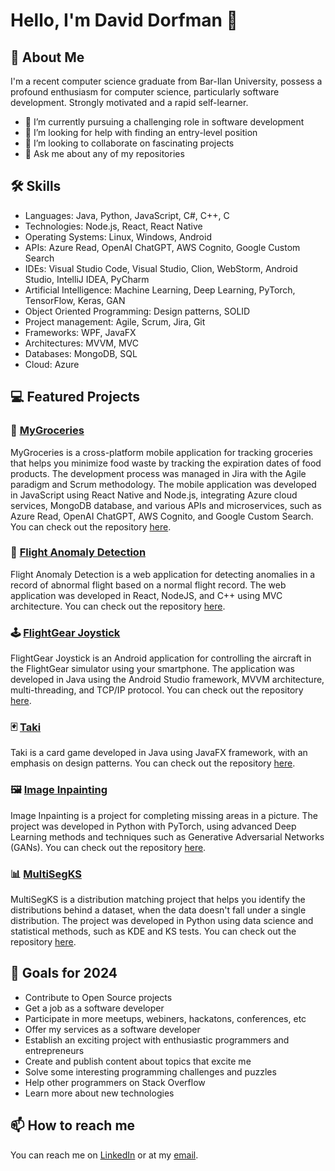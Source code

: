 # Hello, I'm David Dorfman 👋

## 🚀 About Me
I'm a recent computer science graduate from Bar-Ilan University, possess a profound enthusiasm for computer science, particularly software development. Strongly motivated and a rapid self-learner.

- 💼 I’m currently pursuing a challenging role in software development
- 🤔 I’m looking for help with finding an entry-level position
- 👯 I’m looking to collaborate on fascinating projects
- 💬 Ask me about any of my repositories

## 🛠 Skills
- Languages: Java, Python, JavaScript, C#, C++, C
- Technologies: Node.js, React, React Native
- Operating Systems: Linux, Windows, Android
- APIs: Azure Read, OpenAI ChatGPT, AWS Cognito, Google Custom Search
- IDEs: Visual Studio Code, Visual Studio, Clion, WebStorm, Android Studio, IntelliJ IDEA, PyCharm
- Artificial Intelligence: Machine Learning, Deep Learning, PyTorch, TensorFlow, Keras, GAN
- Object Oriented Programming: Design patterns, SOLID
- Project management: Agile, Scrum, Jira, Git
- Frameworks: WPF, JavaFX
- Architectures: MVVM, MVC
- Databases: MongoDB, SQL
- Cloud: Azure

## 💻 Featured Projects 

### 🛒 [MyGroceries](https://github.com/Daviddor95/my-groceries)
MyGroceries is a cross-platform mobile application for tracking groceries that helps you minimize food waste by tracking the expiration dates of food products. The development process was managed in Jira with the Agile paradigm and Scrum methodology. The mobile application was developed in JavaScript using React Native and Node.js, integrating Azure cloud services, MongoDB database, and various APIs and microservices, such as Azure Read, OpenAI ChatGPT, AWS Cognito, and Google Custom Search. You can check out the repository [here](https://github.com/Daviddor95/my-groceries).

### 🛬 [Flight Anomaly Detection](https://github.com/Ellakh/Anomaly-Detection-WebApp)
Flight Anomaly Detection is a web application for detecting anomalies in a record of abnormal flight based on a normal flight record. The web application was developed in React, NodeJS, and C++ using MVC architecture. You can check out the repository [here](https://github.com/Ellakh/Anomaly-Detection-WebApp).

### 🕹️ [FlightGear Joystick](https://github.com/Daviddor95/Flight_Gear_Controller)
FlightGear Joystick is an Android application for controlling the aircraft in the FlightGear simulator using your smartphone. The application was developed in Java using the Android Studio framework, MVVM architecture, multi-threading, and TCP/IP protocol. You can check out the repository [here](https://github.com/Daviddor95/Flight_Gear_Controller).

### 🃏 [Taki](https://github.com/Daviddor95/Taki)
Taki is a card game developed in Java using JavaFX framework, with an emphasis on design patterns. You can check out the repository [here](https://github.com/Daviddor95/Taki).

### 🖼️ [Image Inpainting](https://github.com/danakreimer/deep_learning/blob/main/Deep_Learning_Project.ipynb)
Image Inpainting is a project for completing missing areas in a picture. The project was developed in Python with PyTorch, using advanced Deep Learning methods and techniques such as Generative Adversarial Networks (GANs). You can check out the repository [here](https://github.com/danakreimer/deep_learning/blob/main/Deep_Learning_Project.ipynb).

### 📊 [MultiSegKS](https://github.com/Daviddor95/Tabular-Data-Science-Project)
MultiSegKS is a distribution matching project that helps you identify the distributions behind a dataset, when the data doesn't fall under a single distribution. The project was developed in Python using data science and statistical methods, such as KDE and KS tests. You can check out the repository [here](https://github.com/Daviddor95/Tabular-Data-Science-Project).


## 🎯 Goals for 2024
- Contribute to Open Source projects
- Get a job as a software developer
- Participate in more meetups, webiners, hackatons, conferences, etc
- Offer my services as a software developer
- Establish an exciting project with enthusiastic programmers and entrepreneurs
- Create and publish content about topics that excite me
- Solve some interesting programming challenges and puzzles
- Help other programmers on Stack Overflow
- Learn more about new technologies

## 📫 How to reach me
You can reach me on [LinkedIn](https://github.com/Daviddor95) or at my [email](mailto:daviddorfman95@gmail.com).


